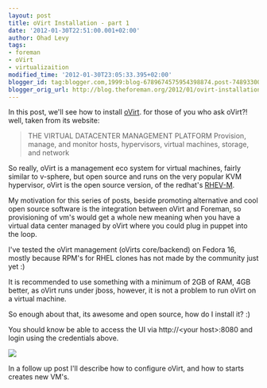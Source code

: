 ```yaml
---
layout: post
title: oVirt Installation - part 1
date: '2012-01-30T22:51:00.001+02:00'
author: Ohad Levy
tags:
- foreman
- oVirt
- virtualizaition
modified_time: '2012-01-30T23:05:33.395+02:00'
blogger_id: tag:blogger.com,1999:blog-6789674575954398874.post-7489330083065027477
blogger_orig_url: http://blog.theforeman.org/2012/01/ovirt-installation-part-1.html
---
```


In this post, we'll see how to install [oVirt](http://ovirt.org/). for
those of you who ask oVirt?! well, taken from its website:

> THE VIRTUAL DATACENTER MANAGEMENT PLATFORM Provision, manage, and
> monitor hosts, hypervisors, virtual machines, storage, and network

So really, oVirt is a management eco system for virtual machines, fairly
similar to v-sphere, but open source and runs on the very popular KVM
hypervisor, oVirt is the open source version, of the
redhat's [RHEV-M](http://www.redhat.com/products/virtualization/).

<!--more-->

My motivation for this series of posts, beside promoting alternative and
cool open source software is the integration between oVirt and Foreman,
so provisioning of vm's would get a whole new meaning when you have a
virtual data center managed by oVirt where you could plug in puppet into
the loop.

I've tested the oVirt management (oVirts core/backend) on Fedora 16,
mostly because RPM's for RHEL clones has not made by the community just
yet :)

It is recommended to use something with a minimum of 2GB of RAM, 4GB
better, as oVirt runs under jboss, however, it is not a problem to run
oVirt on a virtual machine.

So enough about that, its awesome and open source, how do I install it?
:)


You should know be able to access the UI via http://&lt;your
host&gt;:8080 and login using the credentials above.


[![](http://www.linux-kvm.com/sites/default/files/ovirt-firstrelease.png)](http://www.linux-kvm.com/sites/default/files/ovirt-firstrelease.png)



In a follow up post I'll describe how to configure oVirt, and how to
starts creates new VM's.
